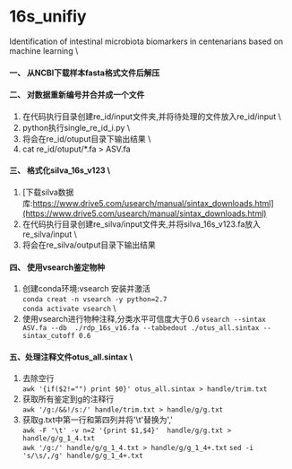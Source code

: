 # 16s_unifiy
Identification of intestinal microbiota  biomarkers in centenarians based on machine learning  \
#### 一、 从NCBI下载样本fasta格式文件后解压
#### 二、 对数据重新编号并合并成一个文件
1. 在代码执行目录创建re_id/input文件夹,并将待处理的文件放入re_id/input \
2. python执行single_re_id_i.py \
3. 将会在re_id/otuput目录下输出结果 \
4. cat re_id/otuput/*.fa > ASV.fa
#### 三、 格式化silva_16s_v123 \
1. [下载silva数据库:https://www.drive5.com/usearch/manual/sintax_downloads.html](https://www.drive5.com/usearch/manual/sintax_downloads.html)
2. 在代码执行目录创建re_silva/input文件夹,并将silva_16s_v123.fa放入re_silva/input \
3. 将会在re_silva/output目录下输出结果
#### 四、 使用vsearch鉴定物种
1. 创建conda环境:vsearch 安装并激活\
`conda creat -n vsearch -y python=2.7` \
`conda activate vsearch` \
2. 使用vsearch进行物种注释,分类水平可信度大于0.6
`vsearch --sintax ASV.fa --db  ./rdp_16s_v16.fa --tabbedout ./otus_all.sintax --sintax_cutoff 0.6 `
#### 五、处理注释文件otus_all.sintax \
1. 去除空行 \
`awk '{if($2!="") print $0}' otus_all.sintax > handle/trim.txt`
1. 获取所有鉴定到g的注释行 \
`awk '/g:/&&!/s:/' handle/trim.txt > handle/g/g.txt` 
2. 获取g.txt中第一行和第四列并将'\t'替换为',' \
`awk -F '\t' -v n=2 '{print $1,$4}'  handle/g/g.txt >  handle/g/g_1_4.txt` \
`awk '/g:/' handle/g/g_1_4.txt > handle/g/g_1_4+.txt`
`sed -i 's/\s/,/g' handle/g/g_1_4+.txt`


